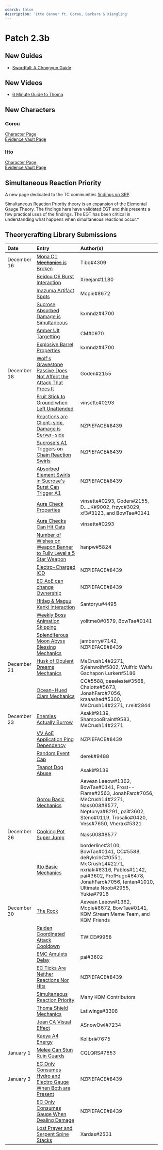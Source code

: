 ```yaml
---
search: false
description: 'Itto Banner ft. Gorou, Barbara & Xiangling'
---
```


# Patch 2.3b

## New Guides
* [Swordfall: A Chongyun Guide](https://keqingmains.com/chongyun/)

## New Videos
* [6 Minute Guide to Thoma](https://www.youtube.com/watch?v=hWj-Ps6QzwE)

## New Characters
### Gorou

[Character Page](/characters/geo/gorou)  
[Evidence Vault Page](/evidence/characters/geo/gorou)
### Itto

[Character Page](/characters/geo/itto)  
[Evidence Vault Page](/evidence/characters/geo/itto)

## Simultaneous Reaction Priority
A new page dedicated to the TC communities [findings on SRP](/combat-mechanics/elemental-effects/simultaneous-reaction-priority).

Simultaneous Reaction Priority theory is an expansion of the Elemental Gauge Theory. The findings here have validated EGT and this presents a few practical uses of the findings. The EGT has been critical in understanding what happens when simultaneous reactions occur.*

## Theorycrafting Library Submissions

| Date | Entry | Author\(s\) |
| :--- | :--- | :--- |
| December 16 | [Mona C1 ~~Mechanics~~ is Broken](/evidence/characters/hydro/mona#mona-c1-snapshot-for-vape) | Tibo\#4309 | 
| | [Beidou C6 Burst Interaction](/evidence/characters/electro/beidou#beidou-c6-doesnt-apply-on-initial-cast) | Xreejan\#1180 |
| | [Inazuma Artifact Spots](/evidence/general-mechanics/overworld#inazuma-artifact-spots) | Mcpie\#8672 |
| | [Sucrose Absorbed Damage is Simultaneous](/evidence/characters/anemo/sucrose#sucrose-absorbed-dmg-is-simultaneous) | kxmndz\#4700 |
| | [Amber Ult Targetting](/evidence/characters/pyro/amber#amber-ult-targeting) | CM\#0970 |
| | [Explosive Barrel Properties](/evidence/general-mechanics/overworld#explosive-barrel-properties) | kxmndz\#4700 |
| December 18 | [Wolf's Gravestone Passive Does Not Affect the Attack That Procs It](/evidence/equipment/weapons#wolfs-gravestone-passive-does-not-affect-the-attack-that-procs-it) | Goden\#2155 |
| | [Fruit Stick to Ground when Left Unattended](/evidence/general-mechanics/miscellaneous-entries#fruit-can-stick-to-ground-when-left-unattended) | vinsette\#0293 |
| | [Reactions are Client-side, Damage is Server-side](/evidence/general-mechanics/miscellaneous-entries#reactions-are-client-side-damage-is-server-side) | NZPIEFACE\#8439 |
| | [Sucrose's A1 Triggers on Chain Reaction Swirls](/evidence/characters/anemo/sucrose#a1-triggers-on-chain-reaction-swirls) | NZPIEFACE\#8439 |
| | [Absorbed Element Swirls in Sucrose's Burst Can Trigger A1](/evidence/characters/anemo/sucrose#swirls-caused-by-absorbed-element-in-burst-can-trigger-a1) | NZPIEFACE\#8439 |
| | [Aura Check Properties](/evidence/combat-mechanics/elemental-effects/elemental-absorption#aura-check-properties) |  vinsette\#0293, Goden\#2155, D.....K\#9002, frzyc\#3029, xf3\#3123, and BowTae\#0141 |
| | [Aura Checks Can Hit Cats](/evidence/combat-mechanics/elemental-effects/elemental-absorption#aura-checks-can-hit-cats) | vinsette\#0293 |
| | [Number of Wishes on Weapon Banner to Fully Level a 5 Star Weapon](/evidence/general-mechanics/gacha#number-of-wishes-on-weapon-banner-to-fully-level-a-5-star-weapon) | hanpw\#5824 |
| | [Electro-Charged ICD](/evidence/combat-mechanics/elemental-effects/transformative-reactions#electro-charged-icd) | NZPIEFACE\#8439 |
| | [EC AoE can change Ownership](/evidence/combat-mechanics/elemental-effects/transformative-reactions#ec-aoe-changes-ownership-on-other-ecd-enemies) | NZPIEFACE\#8439 |
| | [Hitlag & Maguu Kenki Interaction](/evidence/combat-mechanics/enemy-mechanics/enemy-interactions#maguu-kenki-hitlag-audio-desync) | Santoryu\#4495 |
| | [Weekly Boss Animation Skipping](/evidence/combat-mechanics/enemy-mechanics/enemy-interactions#weekly-boss-animation-skipping) | yolitme0\#0579, BowTae\#0141 |
| | [Splendiferous Moon Abyss Blessing Mechanics](/evidence/combat-mechanics/spiral-domains/blessings#splendiferous-moon-abyss-blessing-mechanics) | jamberry\#7142, NZPIEFACE\#8439 |
| December 21 | [Husk of Opulent Dreams Mechanics](/evidence/equipment/artifacts#husk-of-opulent-dreams) | MeCrush14\#2271, Sylenwolf\#5802, Wulfric Waifu Gachapon Lurker\#5186 |
| | [Ocean-Hued Clam Mechanics](/evidence/equipment/artifacts#ocean-hued-clam) | CC\#5588, ceeeleste\#3568, Chalotte#5673, JonahFarc\#7056, kraaashed\#5300, MeCrush14\#2271, r.rei\#2844 |
| December 23 | [Enemies Actually Burrow](/evidence/combat-mechanics/enemy-mechanics/enemy-interactions#enemies-actually-burrow) | Asaki\#9139, ShampooBrain\#9583, MeCrush14\#2271 |
| | [VV AoE Application Ping Dependency](/evidence/equipment/artifacts#4pc-vv-aoe-application-ping-dependency) | NZPIEFACE\#8439 |
| | [Random Event Cap](/evidence/general-mechanics/resources-and-efficiency#random-event-cap) | derek\#9488 |
| | [Teapot Dog Abuse](/evidence/general-mechanics/overworld#teapot-dog-abuse) | Asaki\#9139 |
| | [Gorou Basic Mechanics](/evidence/characters/geo/gorou#basic-mechanics) | Aevean Leeow\#1362, BowTae\#0141, Frost--Flame\#2563, JonahFarc\#7056, MeCrush14\#2271, Nass008\#8577, Neptunya\#8291, pai\#3602, Steno\#0119, Trosalio\#0420, Vess\#7650, Vherax\#5321 |
| December 26 | [Cooking Pot Super Jump](/evidence/general-mechanics/bugs#cooking-pot-super-jump) | Nass008\#8577 |
| | [Itto Basic Mechanics](/evidence/characters/geo/itto#basic-mechanics) | borderline\#3100, BowTae\#0141, CC\#5588, deRykcihC\#0551, MeCrush14\#2271, nxriaki\#6316, Pablos\#1142, pai\#3602, ProfHugo\#6478, JonahFarc\#7056, tenten\#1010, Ultimate Noob\#2955, Yukie\#7916 |
| December 30 | [The Rock](/evidence/general-mechanics/overworld#the-rock) | Aevean Leeow\#1362, Mcpie\#8672, BowTae\#0141, KQM Stream Meme Team, and KQM Friends |
| | [Raiden Coordinated Attack Cooldown](/evidence/characters/electro/raiden#raiden-coordinated-attack-cooldown) | TWICE\#9958 |
| | [EMC Amulets Delay](/evidence/characters/electro/traveler-electro#amulets-delay) | pai\#3602 |
| | [EC Ticks Are Neither Reactions Nor Hits](/evidence/combat-mechanics/elemental-effects/transformative-reactions#ec-ticks-are-neither-reactions-nor-hits) | NZPIEFACE\#8439 |
| | [Simultaneous Reaction Priority](/combat-mechanics/elemental-effects/simultaneous-reaction-priority) | Many KQM Contributors |
| | [Thoma Shield Mechanics](/evidence/characters/pyro/thoma#thoma-shield-mechanics) | Latiwings\#3308 |
| | [Jean CA Visual Effect](/evidence/characters/anemo/jean#jean-ca-visual-effect) | ASnowOwI\#7234  |
| | [Kaeya A4 Energy](/evidence/characters/cryo/kaeya#kaeya-a4-energy) | Kolibri\#7675 |
| January 1| [Melee Can Stun Ruin Guards](/evidence/combat-mechanics/enemy-mechanics/enemy-interactions#melee-can-stun-ruin-guards) | CQLQRS\#7853 |
| January 3 | [EC Only Consumes Hydro and Electro Gauge When Both are Present](/evidence/combat-mechanics/elemental-effects/transformative-reactions#ec-ticks-only-consume-hydro-and-electro-gauge-when-both-are-present) | NZPIEFACE\#8439 |
| | [EC Only Consumes Gauge When Dealing Damage](/evidence/combat-mechanics/elemental-effects/transformative-reactions#ec-ticks-only-consume-gauge-when-they-deal-damage) | NZPIEFACE\#8439 |
| | [Lost Prayer and Serpent Spine Stacks](/evidence/equipment/weapons#lost-prayer-and-serpent-spine-stacks) | Xardas\#2531 |